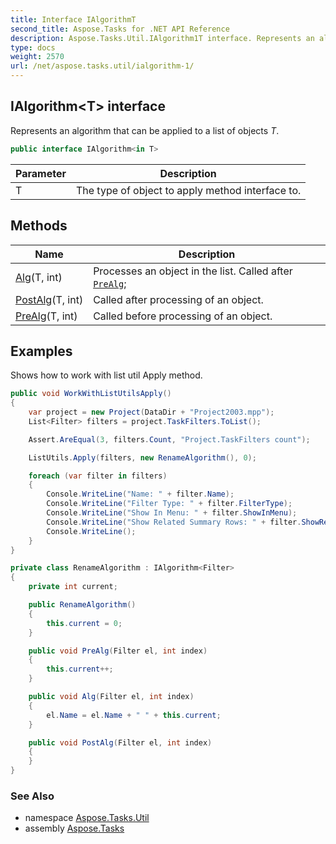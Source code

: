 ```yaml
---
title: Interface IAlgorithmT
second_title: Aspose.Tasks for .NET API Reference
description: Aspose.Tasks.Util.IAlgorithm1T interface. Represents an algorithm that can be applied to a list of objects T
type: docs
weight: 2570
url: /net/aspose.tasks.util/ialgorithm-1/
---
```

## IAlgorithm&lt;T&gt; interface

Represents an algorithm that can be applied to a list of objects *T*.

```csharp
public interface IAlgorithm<in T>
```

| Parameter | Description |
| --- | --- |
| T | The type of object to apply method interface to. |

## Methods

| Name | Description |
| --- | --- |
| [Alg](../../aspose.tasks.util/ialgorithm-1/alg/)(T, int) | Processes an object in the list. Called after [`PreAlg`](./prealg/); |
| [PostAlg](../../aspose.tasks.util/ialgorithm-1/postalg/)(T, int) | Called after processing of an object. |
| [PreAlg](../../aspose.tasks.util/ialgorithm-1/prealg/)(T, int) | Called before processing of an object. |

## Examples

Shows how to work with list util Apply method.

```csharp
public void WorkWithListUtilsApply()
{
    var project = new Project(DataDir + "Project2003.mpp");
    List<Filter> filters = project.TaskFilters.ToList();

    Assert.AreEqual(3, filters.Count, "Project.TaskFilters count");

    ListUtils.Apply(filters, new RenameAlgorithm(), 0);

    foreach (var filter in filters)
    {
        Console.WriteLine("Name: " + filter.Name);
        Console.WriteLine("Filter Type: " + filter.FilterType);
        Console.WriteLine("Show In Menu: " + filter.ShowInMenu);
        Console.WriteLine("Show Related Summary Rows: " + filter.ShowRelatedSummaryRows);
        Console.WriteLine();
    }
}

private class RenameAlgorithm : IAlgorithm<Filter>
{
    private int current;

    public RenameAlgorithm()
    {
        this.current = 0;
    }

    public void PreAlg(Filter el, int index)
    {
        this.current++;
    }

    public void Alg(Filter el, int index)
    {
        el.Name = el.Name + " " + this.current;
    }

    public void PostAlg(Filter el, int index)
    {
    }
}
```

### See Also

* namespace [Aspose.Tasks.Util](../../aspose.tasks.util/)
* assembly [Aspose.Tasks](../../)


